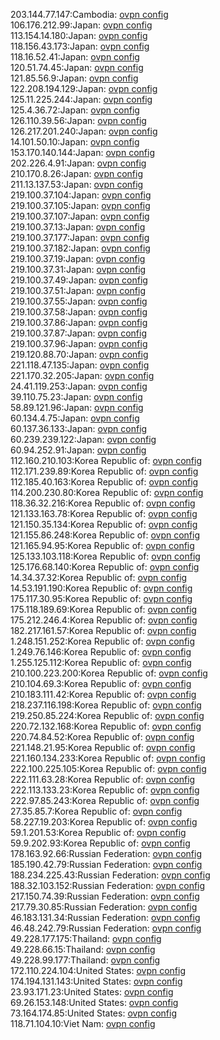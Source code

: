 203.144.77.147:Cambodia: [ovpn config](vpn/203_144_77_147.ovpn)  
106.176.212.99:Japan: [ovpn config](vpn/106_176_212_99.ovpn)  
113.154.14.180:Japan: [ovpn config](vpn/113_154_14_180.ovpn)  
118.156.43.173:Japan: [ovpn config](vpn/118_156_43_173.ovpn)  
118.16.52.41:Japan: [ovpn config](vpn/118_16_52_41.ovpn)  
120.51.74.45:Japan: [ovpn config](vpn/120_51_74_45.ovpn)  
121.85.56.9:Japan: [ovpn config](vpn/121_85_56_9.ovpn)  
122.208.194.129:Japan: [ovpn config](vpn/122_208_194_129.ovpn)  
125.11.225.244:Japan: [ovpn config](vpn/125_11_225_244.ovpn)  
125.4.36.72:Japan: [ovpn config](vpn/125_4_36_72.ovpn)  
126.110.39.56:Japan: [ovpn config](vpn/126_110_39_56.ovpn)  
126.217.201.240:Japan: [ovpn config](vpn/126_217_201_240.ovpn)  
14.101.50.10:Japan: [ovpn config](vpn/14_101_50_10.ovpn)  
153.170.140.144:Japan: [ovpn config](vpn/153_170_140_144.ovpn)  
202.226.4.91:Japan: [ovpn config](vpn/202_226_4_91.ovpn)  
210.170.8.26:Japan: [ovpn config](vpn/210_170_8_26.ovpn)  
211.13.137.53:Japan: [ovpn config](vpn/211_13_137_53.ovpn)  
219.100.37.104:Japan: [ovpn config](vpn/219_100_37_104.ovpn)  
219.100.37.105:Japan: [ovpn config](vpn/219_100_37_105.ovpn)  
219.100.37.107:Japan: [ovpn config](vpn/219_100_37_107.ovpn)  
219.100.37.13:Japan: [ovpn config](vpn/219_100_37_13.ovpn)  
219.100.37.177:Japan: [ovpn config](vpn/219_100_37_177.ovpn)  
219.100.37.182:Japan: [ovpn config](vpn/219_100_37_182.ovpn)  
219.100.37.19:Japan: [ovpn config](vpn/219_100_37_19.ovpn)  
219.100.37.31:Japan: [ovpn config](vpn/219_100_37_31.ovpn)  
219.100.37.49:Japan: [ovpn config](vpn/219_100_37_49.ovpn)  
219.100.37.51:Japan: [ovpn config](vpn/219_100_37_51.ovpn)  
219.100.37.55:Japan: [ovpn config](vpn/219_100_37_55.ovpn)  
219.100.37.58:Japan: [ovpn config](vpn/219_100_37_58.ovpn)  
219.100.37.86:Japan: [ovpn config](vpn/219_100_37_86.ovpn)  
219.100.37.87:Japan: [ovpn config](vpn/219_100_37_87.ovpn)  
219.100.37.96:Japan: [ovpn config](vpn/219_100_37_96.ovpn)  
219.120.88.70:Japan: [ovpn config](vpn/219_120_88_70.ovpn)  
221.118.47.135:Japan: [ovpn config](vpn/221_118_47_135.ovpn)  
221.170.32.205:Japan: [ovpn config](vpn/221_170_32_205.ovpn)  
24.41.119.253:Japan: [ovpn config](vpn/24_41_119_253.ovpn)  
39.110.75.23:Japan: [ovpn config](vpn/39_110_75_23.ovpn)  
58.89.121.96:Japan: [ovpn config](vpn/58_89_121_96.ovpn)  
60.134.4.75:Japan: [ovpn config](vpn/60_134_4_75.ovpn)  
60.137.36.133:Japan: [ovpn config](vpn/60_137_36_133.ovpn)  
60.239.239.122:Japan: [ovpn config](vpn/60_239_239_122.ovpn)  
60.94.252.91:Japan: [ovpn config](vpn/60_94_252_91.ovpn)  
112.160.210.103:Korea Republic of: [ovpn config](vpn/112_160_210_103.ovpn)  
112.171.239.89:Korea Republic of: [ovpn config](vpn/112_171_239_89.ovpn)  
112.185.40.163:Korea Republic of: [ovpn config](vpn/112_185_40_163.ovpn)  
114.200.230.80:Korea Republic of: [ovpn config](vpn/114_200_230_80.ovpn)  
118.36.32.216:Korea Republic of: [ovpn config](vpn/118_36_32_216.ovpn)  
121.133.163.78:Korea Republic of: [ovpn config](vpn/121_133_163_78.ovpn)  
121.150.35.134:Korea Republic of: [ovpn config](vpn/121_150_35_134.ovpn)  
121.155.86.248:Korea Republic of: [ovpn config](vpn/121_155_86_248.ovpn)  
121.165.94.95:Korea Republic of: [ovpn config](vpn/121_165_94_95.ovpn)  
125.133.103.118:Korea Republic of: [ovpn config](vpn/125_133_103_118.ovpn)  
125.176.68.140:Korea Republic of: [ovpn config](vpn/125_176_68_140.ovpn)  
14.34.37.32:Korea Republic of: [ovpn config](vpn/14_34_37_32.ovpn)  
14.53.191.190:Korea Republic of: [ovpn config](vpn/14_53_191_190.ovpn)  
175.117.30.95:Korea Republic of: [ovpn config](vpn/175_117_30_95.ovpn)  
175.118.189.69:Korea Republic of: [ovpn config](vpn/175_118_189_69.ovpn)  
175.212.246.4:Korea Republic of: [ovpn config](vpn/175_212_246_4.ovpn)  
182.217.161.57:Korea Republic of: [ovpn config](vpn/182_217_161_57.ovpn)  
1.248.151.252:Korea Republic of: [ovpn config](vpn/1_248_151_252.ovpn)  
1.249.76.146:Korea Republic of: [ovpn config](vpn/1_249_76_146.ovpn)  
1.255.125.112:Korea Republic of: [ovpn config](vpn/1_255_125_112.ovpn)  
210.100.223.200:Korea Republic of: [ovpn config](vpn/210_100_223_200.ovpn)  
210.104.69.3:Korea Republic of: [ovpn config](vpn/210_104_69_3.ovpn)  
210.183.111.42:Korea Republic of: [ovpn config](vpn/210_183_111_42.ovpn)  
218.237.116.198:Korea Republic of: [ovpn config](vpn/218_237_116_198.ovpn)  
219.250.85.224:Korea Republic of: [ovpn config](vpn/219_250_85_224.ovpn)  
220.72.132.168:Korea Republic of: [ovpn config](vpn/220_72_132_168.ovpn)  
220.74.84.52:Korea Republic of: [ovpn config](vpn/220_74_84_52.ovpn)  
221.148.21.95:Korea Republic of: [ovpn config](vpn/221_148_21_95.ovpn)  
221.160.134.233:Korea Republic of: [ovpn config](vpn/221_160_134_233.ovpn)  
222.100.225.105:Korea Republic of: [ovpn config](vpn/222_100_225_105.ovpn)  
222.111.63.28:Korea Republic of: [ovpn config](vpn/222_111_63_28.ovpn)  
222.113.133.23:Korea Republic of: [ovpn config](vpn/222_113_133_23.ovpn)  
222.97.85.243:Korea Republic of: [ovpn config](vpn/222_97_85_243.ovpn)  
27.35.85.7:Korea Republic of: [ovpn config](vpn/27_35_85_7.ovpn)  
58.227.19.203:Korea Republic of: [ovpn config](vpn/58_227_19_203.ovpn)  
59.1.201.53:Korea Republic of: [ovpn config](vpn/59_1_201_53.ovpn)  
59.9.202.93:Korea Republic of: [ovpn config](vpn/59_9_202_93.ovpn)  
178.163.92.66:Russian Federation: [ovpn config](vpn/178_163_92_66.ovpn)  
185.190.42.79:Russian Federation: [ovpn config](vpn/185_190_42_79.ovpn)  
188.234.225.43:Russian Federation: [ovpn config](vpn/188_234_225_43.ovpn)  
188.32.103.152:Russian Federation: [ovpn config](vpn/188_32_103_152.ovpn)  
217.150.74.39:Russian Federation: [ovpn config](vpn/217_150_74_39.ovpn)  
217.79.30.85:Russian Federation: [ovpn config](vpn/217_79_30_85.ovpn)  
46.183.131.34:Russian Federation: [ovpn config](vpn/46_183_131_34.ovpn)  
46.48.242.79:Russian Federation: [ovpn config](vpn/46_48_242_79.ovpn)  
49.228.177.175:Thailand: [ovpn config](vpn/49_228_177_175.ovpn)  
49.228.66.15:Thailand: [ovpn config](vpn/49_228_66_15.ovpn)  
49.228.99.177:Thailand: [ovpn config](vpn/49_228_99_177.ovpn)  
172.110.224.104:United States: [ovpn config](vpn/172_110_224_104.ovpn)  
174.194.131.143:United States: [ovpn config](vpn/174_194_131_143.ovpn)  
23.93.171.23:United States: [ovpn config](vpn/23_93_171_23.ovpn)  
69.26.153.148:United States: [ovpn config](vpn/69_26_153_148.ovpn)  
73.164.174.85:United States: [ovpn config](vpn/73_164_174_85.ovpn)  
118.71.104.10:Viet Nam: [ovpn config](vpn/118_71_104_10.ovpn)  

